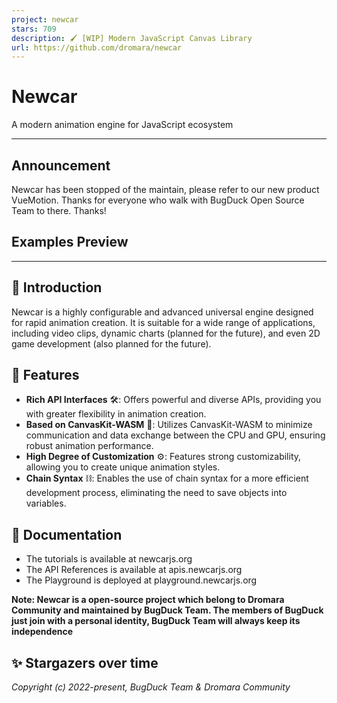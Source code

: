```yaml
---
project: newcar
stars: 709
description: 🖌️ [WIP] Modern JavaScript Canvas Library
url: https://github.com/dromara/newcar
---
```


Newcar
======

A modern animation engine for JavaScript ecosystem

* * *

Announcement
------------

Newcar has been stopped of the maintain, please refer to our new product VueMotion. Thanks for everyone who walk with BugDuck Open Source Team to there. Thanks!

Examples Preview
----------------

* * *

📔 Introduction
---------------

Newcar is a highly configurable and advanced universal engine designed for rapid animation creation. It is suitable for a wide range of applications, including video clips, dynamic charts (planned for the future), and even 2D game development (also planned for the future).

🌟 Features
-----------

-   **Rich API Interfaces** 🛠️: Offers powerful and diverse APIs, providing you with greater flexibility in animation creation.
-   **Based on CanvasKit-WASM** 🧬: Utilizes CanvasKit-WASM to minimize communication and data exchange between the CPU and GPU, ensuring robust animation performance.
-   **High Degree of Customization** ⚙️: Features strong customizability, allowing you to create unique animation styles.
-   **Chain Syntax** ⛓️: Enables the use of chain syntax for a more efficient development process, eliminating the need to save objects into variables.

📖 Documentation
----------------

-   The tutorials is available at newcarjs.org
-   The API References is available at apis.newcarjs.org
-   The Playground is deployed at playground.newcarjs.org

**Note: Newcar is a open-source project which belong to Dromara Community and maintained by BugDuck Team. The members of BugDuck just join with a personal identity, BugDuck Team will always keep its independence**

✨ Stargazers over time
----------------------

_Copyright (c) 2022-present, BugDuck Team & Dromara Community_

